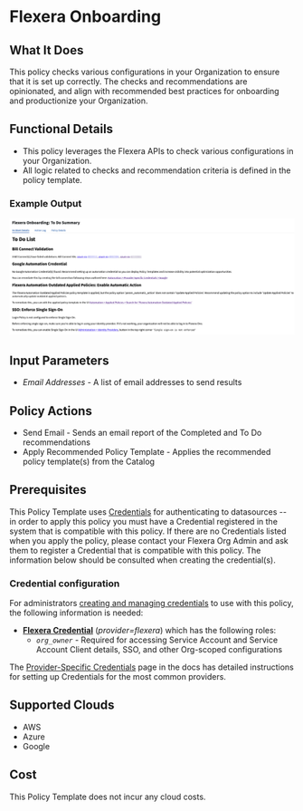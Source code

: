 # Flexera Onboarding

## What It Does

This policy checks various configurations in your Organization to ensure that it is set up correctly.  The checks and recommendations are opinionated, and align with recommended best practices for onboarding and productionize your Organization.

## Functional Details

- This policy leverages the Flexera APIs to check various configurations in your Organization.
- All logic related to checks and recommendation criteria is defined in the policy template.

### Example Output

[![Flexera Onboarding](example_to_do_summary.png)](example_to_do_summary.png)

## Input Parameters

- *Email Addresses* - A list of email addresses to send results

## Policy Actions

- Send Email - Sends an email report of the Completed and To Do recommendations
- Apply Recommended Policy Template - Applies the recommended policy template(s) from the Catalog

## Prerequisites

This Policy Template uses [Credentials](https://docs.flexera.com/flexera/EN/Automation/ManagingCredentialsExternal.htm) for authenticating to datasources -- in order to apply this policy you must have a Credential registered in the system that is compatible with this policy. If there are no Credentials listed when you apply the policy, please contact your Flexera Org Admin and ask them to register a Credential that is compatible with this policy. The information below should be consulted when creating the credential(s).

### Credential configuration

For administrators [creating and managing credentials](https://docs.flexera.com/flexera/EN/Automation/ManagingCredentialsExternal.htm) to use with this policy, the following information is needed:

- [**Flexera Credential**](https://docs.flexera.com/flexera/EN/Automation/ProviderCredentials.htm) (*provider=flexera*) which has the following roles:
  - *`org_owner`* - Required for accessing Service Account and Service Account Client details, SSO, and other Org-scoped configurations

The [Provider-Specific Credentials](https://docs.flexera.com/flexera/EN/Automation/ProviderCredentials.htm) page in the docs has detailed instructions for setting up Credentials for the most common providers.

## Supported Clouds

- AWS
- Azure
- Google

## Cost

This Policy Template does not incur any cloud costs.
